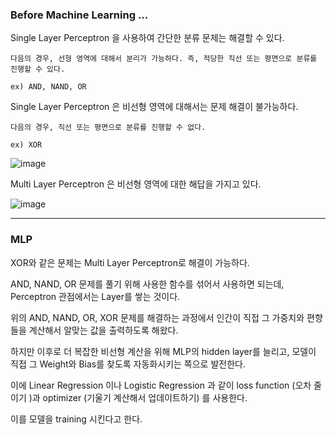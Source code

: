 ### Before Machine Learning ...

Single Layer Perceptron 을 사용하여 간단한 분류 문제는 해결할 수 있다. 

    다음의 경우, 선형 영역에 대해서 분리가 가능하다. 즉, 적당한 직선 또는 평면으로 분류를 진행할 수 있다.
        
    ex) AND, NAND, OR 
    
Single Layer Perceptron 은 비선형 영역에 대해서는 문제 해결이 불가능하다.

    다음의 경우, 직선 또는 평면으로 분류를 진행할 수 없다.
    
    ex) XOR
    
![image](https://user-images.githubusercontent.com/59076451/128667610-3e40617e-36e3-447c-b20b-9fb62fc9fd7b.png)

Multi Layer Perceptron 은 비선형 영역에 대한 해답을 가지고 있다.

![image](https://user-images.githubusercontent.com/59076451/128667633-2606f7d7-6604-42ed-b18c-fdbb36d5e9a0.png)
    
---

### MLP

XOR와 같은 문제는 Multi Layer Perceptron로 해결이 가능하다. 

AND, NAND, OR 문제를 풀기 위해 사용한 함수를 섞어서 사용하면 되는데, Perceptron 관점에서는 Layer를 쌓는 것이다.

위의 AND, NAND, OR, XOR 문제를 해결하는 과정에서 인간이 직접 그 가중치와 편향들을 계산해서 알맞는 값을 출력하도록 해왔다.

하지만 이후로 더 복잡한 비선형 계산을 위해 MLP의 hidden layer를 늘리고, 모델이 직접 그 Weight와 Bias를 찾도록 자동화시키는 쪽으로 발전한다.

이에 Linear Regression 이나 Logistic Regression 과 같이 loss function (오차 줄이기 )과 optimizer (기울기 계산해서 업데이트하기) 를 사용한다.

이를 모델을 training 시킨다고 한다. 


